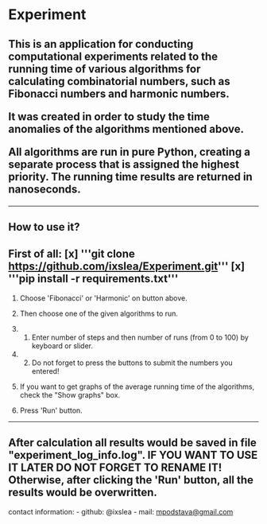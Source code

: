<h1>Experiment</h1>

<h2>This is an application for conducting computational experiments related to the running time of various algorithms for calculating combinatorial numbers, such as Fibonacci numbers and harmonic numbers. 

It was created in order to study the time anomalies of the algorithms mentioned above.

All algorithms are run in pure Python, creating a separate process that is assigned the highest priority. The running time results are returned in nanoseconds.</h2>

-----------------
How to use it?
-----------------
First of all:
[x] '''git clone https://github.com/ixslea/Experiment.git'''
[x] '''pip install -r requirements.txt'''
-----------------

1. Choose 'Fibonacci' or 'Harmonic' on button above.

2. Then choose one of the given algorithms to run.

3. 1. Enter number of steps and then number of runs (from 0 to 100) by keyboard or slider.

3. 2. Do not forget to press the buttons to submit the numbers you entered!

4. If you want to get graphs of the average running time of the algorithms, check the "Show graphs" box.

5. Press 'Run' button.
-----------------

<h2>After calculation all results would be saved in file "experiment_log_info.log". 
IF YOU WANT TO USE IT LATER DO NOT FORGET TO RENAME IT!
Otherwise, after clicking the 'Run' button, all the results would be overwritten.</h2>


<italic>contact information:
        - github: @ixslea 
        - mail: mpodstava@gmail.com</italic>
